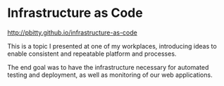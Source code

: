 Infrastructure as Code
======================

http://pbitty.github.io/infrastructure-as-code

This is a topic I presented at one of my workplaces, introducing ideas to enable consistent and repeatable platform and processes.

The end goal was to have the infrastructure necessary for automated testing and deployment, as well as monitoring of our web applications.